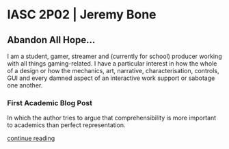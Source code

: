 # IASC 2P02 | Jeremy Bone

## Abandon All Hope...

I am a student, gamer, streamer and (currently for school) producer working with all things gaming-related. I have a particular interest in how the whole of a design or how the mechanics, art, narrative, characterisation, controls, GUI and every damned aspect of an interactive work support or sabotage one another.

### First Academic Blog Post
In which the author tries to argue that comprehensibility is more important to academics than perfect representation.

[continue reading](blog)
